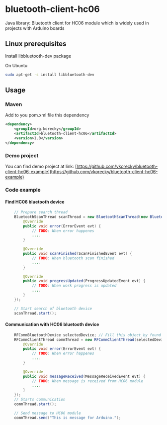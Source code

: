 # bluetooth-client-hc06
Java library: Bluetooth client for HC06 module which is widely used in projects with Arduino boards

## Linux prerequisites
Install libbluetooth-dev package

On Ubuntu
``` bash
sudo apt-get -s install libbluetooth-dev
```

## Usage
### Maven
Add to you pom.xml file this dependency
``` xml
<dependency>
    <groupId>org.korecky</groupId>
    <artifactId>bluetooth-client-hc06</artifactId>
    <version>1.0</version>
</dependency>
```

### Demo project
You can find demo project at link:
[https://github.com/vkorecky/bluetooth-client-hc06-example](https://github.com/vkorecky/bluetooth-client-hc06-example)

### Code example
#### Find HC06 bluetooth device
``` java
	// Prepare search thread
    BluetoothScanThread scanThread = new BluetoothScanThread(new BluetoothScanEventListener() {
        @Override
        public void error(ErrorEvent evt) {
            // TODO: When error happenes
            ....
        }

        @Override
        public void scanFinished(ScanFinishedEvent evt) {
        	// TODO: When bluetooth scan finished
            ....
        }

        @Override
        public void progressUpdated(ProgressUpdatedEvent evt) {
            // TODO: When work progress is updated
            ....
        }
    });

    // Start search of bluetooth device
    scanThread.start();
```

#### Communication with HC06 bluetooth device
``` java
	RFCommBluetoothDevice selectedDevice; // Fill this object by found HC06 from previous scan
    RFCommClientThread commThread = new RFCommClientThread(selectedDevice.getUrl(), '\n', new RFCommClientEventListener() {
        @Override
        public void error(ErrorEvent evt) {
            // TODO: When error happenes
            ....
        }

        @Override
        public void messageReceived(MessageReceivedEvent evt) {
            // TODO: When message is received from HC06 module
            ....
        }
    });
    // Starts communication
    commThread.start();

    // Send message to HC06 module
    commThread.send("This is message for Arduino.");
```